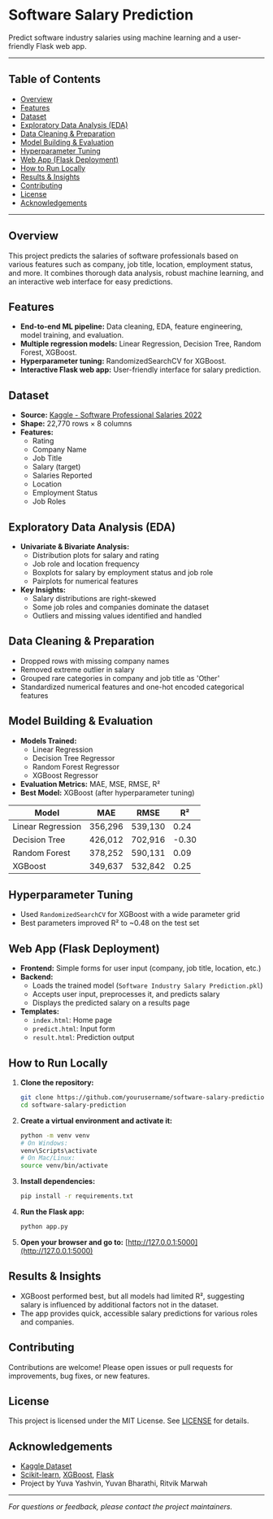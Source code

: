 # Software Salary Prediction

Predict software industry salaries using machine learning and a user-friendly Flask web app.

---

## Table of Contents
- [Overview](#overview)
- [Features](#features)
- [Dataset](#dataset)
- [Exploratory Data Analysis (EDA)](#exploratory-data-analysis-eda)
- [Data Cleaning & Preparation](#data-cleaning--preparation)
- [Model Building & Evaluation](#model-building--evaluation)
- [Hyperparameter Tuning](#hyperparameter-tuning)
- [Web App (Flask Deployment)](#web-app-flask-deployment)
- [How to Run Locally](#how-to-run-locally)
- [Results & Insights](#results--insights)
- [Contributing](#contributing)
- [License](#license)
- [Acknowledgements](#acknowledgements)

---

## Overview
This project predicts the salaries of software professionals based on various features such as company, job title, location, employment status, and more. It combines thorough data analysis, robust machine learning, and an interactive web interface for easy predictions.

## Features
- **End-to-end ML pipeline:** Data cleaning, EDA, feature engineering, model training, and evaluation.
- **Multiple regression models:** Linear Regression, Decision Tree, Random Forest, XGBoost.
- **Hyperparameter tuning:** RandomizedSearchCV for XGBoost.
- **Interactive Flask web app:** User-friendly interface for salary prediction.

## Dataset
- **Source:** [Kaggle - Software Professional Salaries 2022](https://www.kaggle.com/datasets/iamsouravbanerjee/software-professional-salaries-2022)
- **Shape:** 22,770 rows × 8 columns
- **Features:**
  - Rating
  - Company Name
  - Job Title
  - Salary (target)
  - Salaries Reported
  - Location
  - Employment Status
  - Job Roles

## Exploratory Data Analysis (EDA)
- **Univariate & Bivariate Analysis:**
  - Distribution plots for salary and rating
  - Job role and location frequency
  - Boxplots for salary by employment status and job role
  - Pairplots for numerical features
- **Key Insights:**
  - Salary distributions are right-skewed
  - Some job roles and companies dominate the dataset
  - Outliers and missing values identified and handled

## Data Cleaning & Preparation
- Dropped rows with missing company names
- Removed extreme outlier in salary
- Grouped rare categories in company and job title as 'Other'
- Standardized numerical features and one-hot encoded categorical features

## Model Building & Evaluation
- **Models Trained:**
  - Linear Regression
  - Decision Tree Regressor
  - Random Forest Regressor
  - XGBoost Regressor
- **Evaluation Metrics:** MAE, MSE, RMSE, R²
- **Best Model:** XGBoost (after hyperparameter tuning)

| Model              | MAE      | RMSE     | R²      |
|--------------------|----------|----------|---------|
| Linear Regression  | 356,296  | 539,130  | 0.24    |
| Decision Tree      | 426,012  | 702,916  | -0.30   |
| Random Forest      | 378,252  | 590,131  | 0.09    |
| XGBoost            | 349,637  | 532,842  | 0.25    |

## Hyperparameter Tuning
- Used `RandomizedSearchCV` for XGBoost with a wide parameter grid
- Best parameters improved R² to ~0.48 on the test set

## Web App (Flask Deployment)
- **Frontend:** Simple forms for user input (company, job title, location, etc.)
- **Backend:**
  - Loads the trained model (`Software Industry Salary Prediction.pkl`)
  - Accepts user input, preprocesses it, and predicts salary
  - Displays the predicted salary on a results page
- **Templates:**
  - `index.html`: Home page
  - `predict.html`: Input form
  - `result.html`: Prediction output

## How to Run Locally
1. **Clone the repository:**
   ```bash
   git clone https://github.com/yourusername/software-salary-prediction.git
   cd software-salary-prediction
   ```
2. **Create a virtual environment and activate it:**
   ```bash
   python -m venv venv
   # On Windows:
   venv\Scripts\activate
   # On Mac/Linux:
   source venv/bin/activate
   ```
3. **Install dependencies:**
   ```bash
   pip install -r requirements.txt
   ```
4. **Run the Flask app:**
   ```bash
   python app.py
   ```
5. **Open your browser and go to:**
   [http://127.0.0.1:5000](http://127.0.0.1:5000)

## Results & Insights
- XGBoost performed best, but all models had limited R², suggesting salary is influenced by additional factors not in the dataset.
- The app provides quick, accessible salary predictions for various roles and companies.

## Contributing
Contributions are welcome! Please open issues or pull requests for improvements, bug fixes, or new features.

## License
This project is licensed under the MIT License. See [LICENSE](LICENSE) for details.

## Acknowledgements
- [Kaggle Dataset](https://www.kaggle.com/datasets/iamsouravbanerjee/software-professional-salaries-2022)
- [Scikit-learn](https://scikit-learn.org/), [XGBoost](https://xgboost.readthedocs.io/), [Flask](https://flask.palletsprojects.com/)
- Project by Yuva Yashvin, Yuvan Bharathi, Ritvik Marwah

---

*For questions or feedback, please contact the project maintainers.*